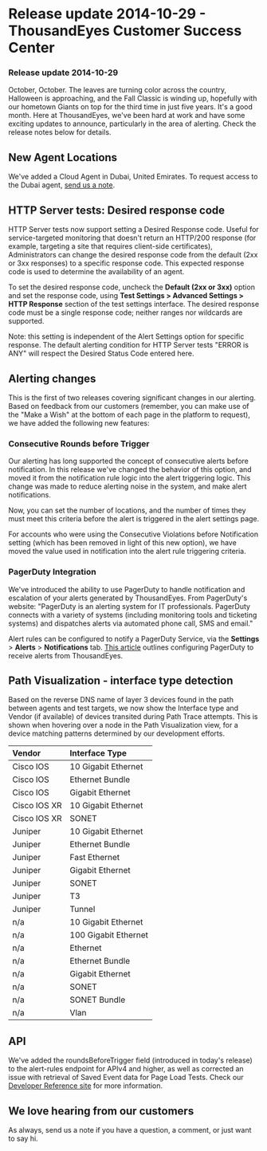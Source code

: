 # Release update 2014-10-29 - ThousandEyes Customer Success Center

### Release update 2014-10-29

October, October.  The leaves are turning color across the country, Halloween is approaching, and the Fall Classic is winding up, hopefully with our hometown Giants on top for the third time in just five years.  It's a good month.  Here at ThousandEyes, we've been hard at work and have some exciting updates to announce, particularly in the area of alerting.  Check the release notes below for details.

## New Agent Locations

We've added a Cloud Agent in Dubai, United Emirates.  To request access to the Dubai agent, [send us a note](mailto:support@thousandeyes.com?subject=Dubai%20Agent).  
 

## HTTP Server tests: Desired response code

HTTP Server tests now support setting a Desired Response code. Useful for service-targeted monitoring that doesn't return an HTTP/200 response \(for example, targeting a site that requires client-side certificates\), Administrators can change the desired response code from the default \(2xx or 3xx responses\) to a specific response code. This expected response code is used to determine the availability of an agent.

To set the desired response code, uncheck the **Default \(2xx or 3xx\)** option and set the response code, using **Test Settings &gt; Advanced Settings &gt; HTTP Response** section of the test settings interface. The desired response code must be a single response code; neither ranges nor wildcards are supported.

Note: this setting is independent of the Alert Settings option for specific response.  The default alerting condition for HTTP Server tests "ERROR is ANY" will respect the Desired Status Code entered here.  
 

## Alerting changes

This is the first of two releases covering significant changes in our alerting. Based on feedback from our customers \(remember, you can make use of the "Make a Wish" at the bottom of each page in the platform to request\), we have added the following new features:

### Consecutive Rounds before Trigger

Our alerting has long supported the concept of consecutive alerts before notification. In this release we've changed the behavior of this option, and moved it from the notification rule logic into the alert triggering logic.  This change was made to reduce alerting noise in the system, and make alert notifications.

Now, you can set the number of locations, and the number of times they must meet this criteria before the alert is triggered in the alert settings page.

For accounts who were using the Consecutive Violations before Notification setting \(which has been removed in light of this new option\), we have moved the value used in notification into the alert rule triggering criteria.  

### PagerDuty Integration

We've introduced the ability to use PagerDuty to handle notification and escalation of your alerts generated by ThousandEyes.  From PagerDuty's website: "PagerDuty is an alerting system for IT professionals. PagerDuty connects with a variety of systems \(including monitoring tools and ticketing systems\) and dispatches alerts via automated phone call, SMS and email."

Alert rules can be configured to notify a PagerDuty Service, via the **Settings** &gt; **Alerts** &gt; **Notifications** tab. [This article](https://success.thousandeyes.com/PublicArticlePage?articleIdParam=kA044000000CnBsCAK_PagerDuty-Integration) outlines configuring PagerDuty to receive alerts from ThousandEyes.  
 

## Path Visualization - interface type detection

Based on the reverse DNS name of layer 3 devices found in the path between agents and test targets, we now show the Interface type and Vendor \(if available\) of devices transited during Path Trace attempts.  This is shown when hovering over a node in the Path Visualization view, for a device matching patterns determined by our development efforts.

| Vendor | Interface Type |
| :--- | :--- |
| Cisco IOS | 10 Gigabit Ethernet |
| Cisco IOS | Ethernet Bundle |
| Cisco IOS | Gigabit Ethernet  |
| Cisco IOS XR | 10 Gigabit Ethernet  |
| Cisco IOS XR | SONET  |
| Juniper | 10 Gigabit Ethernet  |
| Juniper | Ethernet Bundle  |
| Juniper | Fast Ethernet  |
| Juniper | Gigabit Ethernet  |
| Juniper | SONET  |
| Juniper | T3  |
| Juniper | Tunnel  |
| n/a | 10 Gigabit Ethernet |
| n/a | 100 Gigabit Ethernet  |
| n/a | Ethernet  |
| n/a | Ethernet Bundle  |
| n/a | Gigabit Ethernet  |
| n/a | SONET  |
| n/a | SONET Bundle  |
| n/a | Vlan  |

## API

We've added the roundsBeforeTrigger field \(introduced in today's release\) to the alert-rules endpoint for APIv4 and higher, as well as corrected an issue with retrieval of Saved Event data for Page Load Tests.  Check our [Developer Reference site](http://developer.thousandeyes.com/) for more information.  
 

## We love hearing from our customers

As always, send us a note if you have a question, a comment, or just want to say hi.

